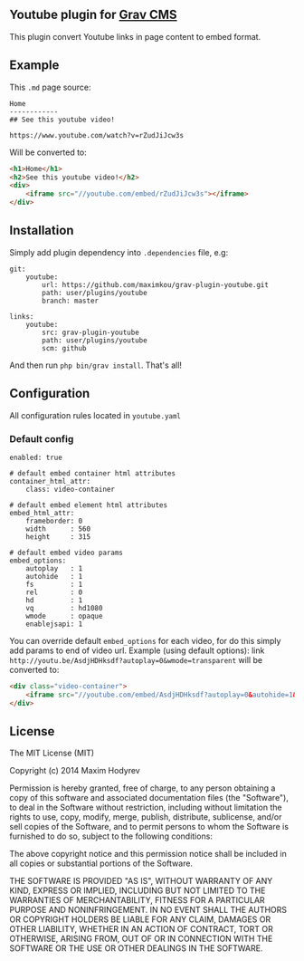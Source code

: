 Youtube plugin for [Grav CMS](http://getgrav.com)
-------------------------------------------------

This plugin convert Youtube links in page content to embed format.

## Example

This `.md` page source:
```
Home
------------
## See this youtube video!

https://www.youtube.com/watch?v=rZudJiJcw3s

```
Will be converted to:
```html
<h1>Home</h1>
<h2>See this youtube video!</h2>
<div>
	<iframe src="//youtube.com/embed/rZudJiJcw3s"></iframe>
</div>
```


## Installation
Simply add plugin dependency into `.dependencies` file, e.g:
```
git:
    youtube:
        url: https://github.com/maximkou/grav-plugin-youtube.git
        path: user/plugins/youtube
        branch: master

links:
    youtube:
        src: grav-plugin-youtube
        path: user/plugins/youtube
        scm: github
```

And then run `php bin/grav install`. That's all!

## Configuration

All configuration rules located in `youtube.yaml`

### Default config

```
enabled: true

# default embed container html attributes
container_html_attr:
    class: video-container

# default embed element html attributes
embed_html_attr:
    frameborder: 0
    width      : 560
    height     : 315

# default embed video params
embed_options:
    autoplay   : 1
    autohide   : 1
    fs         : 1
    rel        : 0
    hd         : 1
    vq         : hd1080
    wmode      : opaque
    enablejsapi: 1

```

You can override default `embed_options` for each video, for do this simply add params to end of video url.
Example (using default options): link `http://youtu.be/AsdjHDHksdf?autoplay=0&wmode=transparent` will be converted to:

```html
<div class="video-container">
	<iframe src="//youtube.com/embed/AsdjHDHksdf?autoplay=0&autohide=1&fs=1&rel=0&hd=1&vq=hd1080&wmode=transparent&enablejsapi=1"></iframe>
</div>
```

## License
The MIT License (MIT)

Copyright (c) 2014 Maxim Hodyrev

Permission is hereby granted, free of charge, to any person obtaining a copy
of this software and associated documentation files (the "Software"), to deal
in the Software without restriction, including without limitation the rights
to use, copy, modify, merge, publish, distribute, sublicense, and/or sell
copies of the Software, and to permit persons to whom the Software is
furnished to do so, subject to the following conditions:

The above copyright notice and this permission notice shall be included in all
copies or substantial portions of the Software.

THE SOFTWARE IS PROVIDED "AS IS", WITHOUT WARRANTY OF ANY KIND, EXPRESS OR
IMPLIED, INCLUDING BUT NOT LIMITED TO THE WARRANTIES OF MERCHANTABILITY,
FITNESS FOR A PARTICULAR PURPOSE AND NONINFRINGEMENT. IN NO EVENT SHALL THE
AUTHORS OR COPYRIGHT HOLDERS BE LIABLE FOR ANY CLAIM, DAMAGES OR OTHER
LIABILITY, WHETHER IN AN ACTION OF CONTRACT, TORT OR OTHERWISE, ARISING FROM,
OUT OF OR IN CONNECTION WITH THE SOFTWARE OR THE USE OR OTHER DEALINGS IN THE
SOFTWARE.